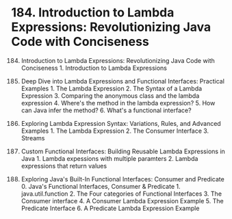 # 184. Introduction to Lambda Expressions: Revolutionizing Java Code with Conciseness

184. Introduction to Lambda Expressions: Revolutionizing Java Code with Conciseness
    1. Introduction to Lambda Expressions

185. Deep Dive into Lambda Expressions and Functional Interfaces: Practical Examples
    1. The Lambda Expression
    2. The Syntax of a Lambda Expression
    3. Comparing the anonymous class and the lambda expression
    4. Where's the method in the lambda expression?
    5. How can Java infer the method?
    6. What's a functional interface?

186. Exploring Lambda Expression Syntax: Variations, Rules, and Advanced Examples
    1. The Lambda Expression
    2. The Consumer Interface
    3. Streams

187. Custom Functional Interfaces: Building Reusable Lambda Expressions in Java
    1. Lambda expessions with multiple paramters
    2. Lambda expressions that return values

188. Exploring Java's Built-In Functional Interfaces: Consumer and Predicate
    0. Java's Functional Interfaces, Consumer & Predicate
    1. java.util.function
    2. The Four categories of Functional Interfaces
    3. The Consumer interface
    4. A Consumer Lambda Expression Example
    5. The Predicate Interface
    6. A Predicate Lambda Expression Example